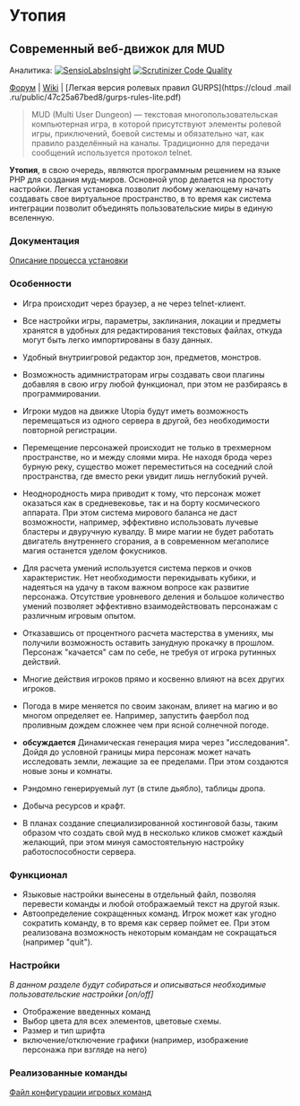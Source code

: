# Утопия
## Современный веб-движок для MUD

Аналитика: [![SensioLabsInsight](https://insight.sensiolabs.com/projects/a6196715-eb57-4447-a423-71127f7ed827/mini.png)](https://insight.sensiolabs.com/projects/a6196715-eb57-4447-a423-71127f7ed827) [![Scrutinizer Code Quality](https://scrutinizer-ci.com/g/Rottenwood/UtopiaMud/badges/quality-score.png?b=master)](https://scrutinizer-ci.com/g/Rottenwood/UtopiaMud/?branch=master)

[Форум](https://github.com/Rottenwood/UtopiaMud/issues?labels=%D0%9E%D0%B1%D1%81%D1%83%D0%B6%D0%B4%D0%B5%D0%BD%D0%B8%D0%B5&page=1&state=open) | [Wiki](https://github.com/Rottenwood/UtopiaMud/wiki) | [Легкая версия ролевых правил GURPS](https://cloud
.mail
.ru/public/47c25a67bed8/gurps-rules-lite.pdf)

> MUD (Multi User Dungeon) — текстовая многопользовательская компьютерная игра, в которой присутствуют элементы ролевой игры, приключений, боевой системы и обязательно чат, как правило разделённый на каналы. Традиционно для передачи сообщений используется протокол telnet.

**Утопия**, в свою очередь, являются программным решением на языке PHP для создания муд-миров. Основной упор делается на простоту настройки. Легкая установка позволит любому желающему начать создавать свое виртуальное пространство, в то время как система интеграции позволит объединять пользовательские миры в единую вселенную.

### Документация

[Описание процесса установки](https://github.com/Rottenwood/UtopiaMud/wiki/%D0%A3%D1%81%D1%82%D0%B0%D0%BD%D0%BE%D0%B2%D0%BA%D0%B0)

### Особенности
* Игра происходит через браузер, а не через telnet-клиент.
* Все настройки игры, параметры, заклинания, локации и предметы хранятся в удобных для редактирования текстовых файлах, откуда могут быть легко импортированы в базу данных.
* Удобный внутриигровой редактор зон, предметов, монстров.
* Возможность адимнистраторам игры создавать свои плагины добавляя в свою игру любой функционал, при этом не разбираясь в программировании.
* Игроки мудов на движке Utopia будут иметь возможность перемещаться из одного сервера в другой, без необходимости повторной регистрации.
* Перемещение персонажей происходит не только в трехмерном пространстве, но и между слоями мира. Не находя брода через бурную реку, существо может переместиться на соседний слой пространства, где вместо реки увидит лишь неглубокий ручей.
* Неоднородность мира приводит к тому, что персонаж может оказаться как в средневековье, так и на борту космического аппарата. При этом система мирового баланса не даст возможности, например, эффективно использовать лучевые бластеры и двуручную кувалду. В мире магии не будет работать двигатель внутреннего сгорания, а в современном мегаполисе магия останется уделом фокусников.
* Для расчета умений используется система перков и очков характеристик. Нет необходимости перекидывать кубики, и надеяться на удачу в таком важном вопросе как развитие персонажа. Отсутствие уровневого деления и большое количество умений позволяет эффективно взаимодействовать персонажам с различным игровым опытом.
* Отказавшись от процентного расчета мастерства в умениях, мы получили возможность оставить занудную прокачку в прошлом. Персонаж "качается" сам по себе, не требуя от игрока рутинных действий.
* Многие действия игроков прямо и косвенно влияют на всех других игроков.
* Погода в мире меняется по своим законам, влияет на магию и во многом определяет ее. Например, запустить фаербол под проливным дождем сложнее чем при ясной солнечной погоде.
* **обсуждается** Динамическая генерация мира через "исследования". Дойдя до условной границы мира персонаж может
начать исследовать земли, лежащие за ее пределами. При этом создаются новые зоны и комнаты.
* Рэндомно генерируемый лут (в стиле дьябло), таблицы дропа.
* Добыча ресурсов и крафт.

* В планах создание специализированной хостинговой базы, таким образом что создать свой муд в несколько кликов сможет каждый желающий, при этом минуя самостоятельную настройку работоспособности сервера.

### Функционал
* Языковые настройки вынесены в отдельный файл, позволяя перевести команды и любой отображаемый текст на другой язык.
* Автоопределение сокращенных команд. Игрок может как угодно сократить команду, в то время как сервер поймет ее. При этом реализована возможность некоторым командам не сокращаться (например "quit").

### Настройки
*В данном разделе будут собираться и описываться необходимые пользовательские настройки [on/off]*

* Отображение введенных команд
* Выбор цвета для всех элементов, цветовые схемы.
* Размер и тип шрифта
* включение/отключение графики (например, изображение персонажа при взгляде на него)

### Реализованные команды

[Файл конфигурации игровых команд](https://github.com/Rottenwood/UtopiaMud/blob/master/src/Rottenwood/UtopiaMudBundle/Resources/config/commands.yml)
